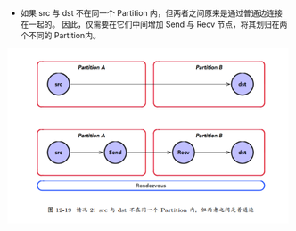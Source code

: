 
* 如果 src 与 dst 不在同一个 Partition 内，但两者之间原来是通过普通边连接在一起的。
因此，仅需要在它们中间增加 Send 与 Recv 节点，将其划归在两个不同的 Partition内。

![tensorflow_run_model_分裂_情况2](readme/08.520-01.png)
